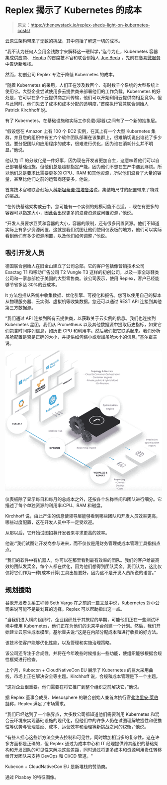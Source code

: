 # Replex 揭示了 Kubernetes 的成本

> 原文：<https://thenewstack.io/replex-sheds-light-on-kubernetes-costs/>

云原生架构带来了无数的挑战，其中包括了解这一切的成本。

“我不认为任何人会用金钱数字来解释这一硬科学，”迄今为止，Kubernetes 容器集成供应商、 [Heptio](https://heptio.com/) 的首席技术官和联合创始人 [Joe Beda](https://twitter.com/jbeda) ，先前在[参考微服务](https://thenewstack.io/microservices-pricing-whats-it-all-going-to-cost/)中告诉新堆栈。

然而，初创公司 Replex 专注于降低 Kubernetes 的成本。

“随着 Kubernetes 的采用，人们正在涉及数百个、有时数千个系统的大型系统上使用它。大型企业尝试使用多云提供商来部署他们的工作负载。Kubernetes 的好处是，它可以在多个云提供商之间传输，他们可以开始利用云提供商相互竞争。但与此同时，他们失去了成本和成本分配的透明度，”首席执行官兼联合创始人 Patrick Kirchhoff 说。

有了 Kubernetes，在基础设施和实际工作负载(容器)之间有了一个新的抽象层。

“假设您在 Amazon 上有 100 个 EC2 实例，在其上有一个大型 Kubernetes 集群，并且您的组织中有五六个软件团队部署在该集群上，很难确切说出谁花了多少钱。要分配团队和应用程序的成本，很难进行优化，因为谁在消耗什么并不明显，”他说。

他认为 IT 的分散化是一件好事，因为现在开发者更加自主，这意味着他们可以自己部署基础设施。但他们总是超额指定产能，因为他们不想在生产中遇到麻烦。所以他们总是要求比需要更多的 CPU、RAM 和其他资源，所以他们浪费了大量的容量，甚至比他们之前的运营商还要多，他说。

首席技术官和联合创始人[科斯坦蒂诺·拉塔鲁洛](https://www.linkedin.com/in/clattarulo/)说，集装箱尺寸的配置带来了特殊的挑战。

“在传统基础架构或云中，您可能有一个实例的规模可能不合适。…现在有更多的容器可以指定大小，因此会出现更多的浪费资源或闲置资源，”他说。

“开发人员要求豆荚和容器的大小，容器的限制，还有很多闲置资源。他们不知道实际上有多少资源闲置，这就是我们试图让他们使用仪表板的地方，他们可以实际看到他们有多少资源闲置，以及他们如何调整，”他说。

## 吸引开发人员

德国联合创始人在旧金山建立了公司总部。它的客户包括像营销技术公司 Exactag T1 和移动广告公司 T2 Vungle T3 这样的初创公司，以及一家全球鞋类公司和一家总部位于美国的大型零售商。该公司表示，使用 Replex，客户已经能够节省多达 30%的云成本。

It 方法包括从系统中收集数据、优化引擎、可视化和报告。您可以使用自己的脚本从物理服务器、云实例、虚拟机等收集数据。您还可以通过 REST API 连接到其他第三方数据源。

“我们通过 API 连接到所有云提供商，以获取关于云实例的信息。我们也连接到 Kubernetes 星团。我们从 Prometheus 以及其他数据源中提取历史指标，如果它们包含时间序列信息，如历史 CPU 和利用率。然后我们把它联系起来。我们分析吊舱配置是否是正确的大小，并提供如何缩小或增加吊舱大小的信息，”基尔霍夫说。

[![](img/bc6e3261171cf09d83959faa5904a42f.png)](https://cdn.thenewstack.io/media/2019/07/b20942a5-replex_art.png)

仪表板除了显示每日和每月的总成本之外，还按各个名称空间和团队进行细分。它描述了每个单独资源的利用率:CPU、RAM 和磁盘。

Kirchhoff 说，由此产生的信息使领导层能够看到哪些团队和开发人员效率更高，哪些过度配置，这在开发人员中不一定受欢迎。

从那以后，它开始试图招募开发者来寻求更高的效率。

他说:“我们试图让开发商参与进来，而不仅仅是用财务管理或成本管理工具指指点点。

“我们的软件中有机器人，你可以在那里看到最有效率的团队。我们的客户给最高效的团队发奖金，每个人都在优化，因为他们想得到团队奖金。我们认为，这比仅仅将它们作为一种[成本计算]工具出售要好，因为这不是开发人员所说的语言。”

## 规划援助

谷歌开发者关系工程师 Seth Vargo 在[之前的一篇文章](https://thenewstack.io/a-google-engineer-on-when-an-sre-and-kubernetes-are-and-not-worth-it/)中说，Kubernetes 对小公司来说可能不是最划算的选择。Replex 可以帮助指出这一点。

“当我们进入横向组织时，企业组织处于其旅程的早期，可能他们正在一些测试环境中使用 Kubernetes，他们正在为他们的未来平台创建一个计划。然后，我们开始建立云原生成本模型。基尔霍夫说:“这是在内部分配成本和进行收费的好方法。

该技术使客户能够优化性能，以及管理和实施治理策略。

该公司还专注于合规性，并将在今年晚些时候推出一些功能，使组织能够根据合规性框架进行检查。

上个月，Kubecon + CloudNativeCon EU 展示了 Kubernetes 的巨大采用曲线，市场上正在解决安全等主题。Kirchhoff 说，合规和成本管理是下一个主题。

“这对企业很重要。他们需要在将它推广到整个组织之前解决它，”他说。

据 Replex 董事会成员、Mesosphere 的联合创始人兼首席执行官[弗洛里安·莱伯特](https://twitter.com/flo?lang=en)称，Replex 满足了市场需求。

“我们已经达到了一个临界点，大多数公司都知道他们需要利用 Kubernetes 和混合云环境来实现基础设施的现代化，但他们中的许多人仍在试图理解敏捷性和便携性等优势与管理蔓延、成本、运营效率和治理等新挑战之间的权衡，”他说。

“有些人担心这些新方法会失去控制和可见性，同时增加相当多的复杂性。这在许多方面都是正确的，但 Replex 通过为成本中心和 IT 经理提供跨其组织的基础架构和开发团队的可见性来解决这些差距，同时通过将更多成本和资源利用责任转移给开发团队来支持 DevOps 和 CI/CD 管道。"

Kubecon + CloudNativeCon EU 是新堆栈的赞助商。

通过 Pixabay 的特征图像。

<svg xmlns:xlink="http://www.w3.org/1999/xlink" viewBox="0 0 68 31" version="1.1"><title>Group</title> <desc>Created with Sketch.</desc></svg>